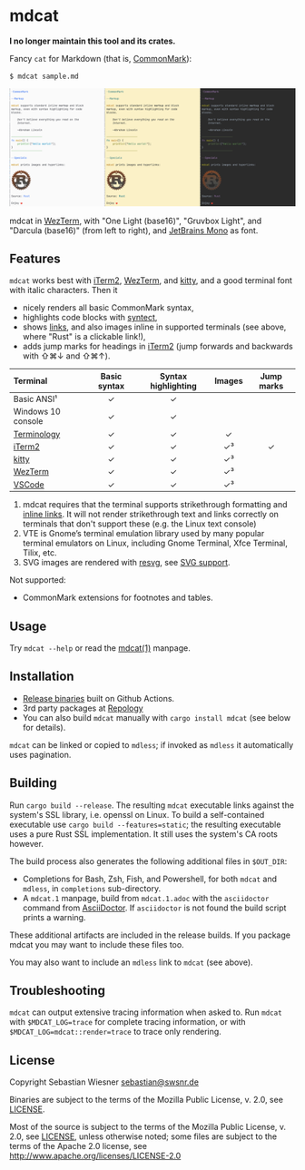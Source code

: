 # mdcat

**I no longer maintain this tool and its crates.**

Fancy `cat` for Markdown (that is, [CommonMark][]):

```
$ mdcat sample.md
```

![mdcat showcase with different colour themes][sxs]

mdcat in [WezTerm], with "One Light (base16)", "Gruvbox Light", and "Darcula
(base16)" (from left to right), and [JetBrains Mono] as font.

[CommonMark]: http://commonmark.org
[Solarized]: http://ethanschoonover.com/solarized
[dracula]: https://draculatheme.com/iterm/
[wezterm]: https://wezfurlong.org/wezterm/
[JetBrains Mono]: https://www.jetbrains.com/lp/mono/
[sxs]: ./screenshots/side-by-side.png

## Features

`mdcat` works best with [iTerm2], [WezTerm], and [kitty], and a good terminal font with italic characters.
Then it

* nicely renders all basic CommonMark syntax,
* highlights code blocks with [syntect],
* shows [links][osc8], and also images inline in supported terminals (see above, where "Rust" is a clickable link!),
* adds jump marks for headings in [iTerm2] (jump forwards and backwards with <key>⇧⌘↓</key> and <key>⇧⌘↑</key>).

| Terminal                   |  Basic syntax | Syntax highlighting | Images | Jump marks |
| :------------------------- | :-----------: | :-----------------: | :----: | :--------: |
| Basic ANSI¹                | ✓             | ✓                   |        |            |
| Windows 10 console         | ✓             | ✓                   |        |            |
| [Terminology]              | ✓             | ✓                   | ✓      |            |
| [iTerm2]                   | ✓             | ✓                   | ✓³     | ✓          |
| [kitty]                    | ✓             | ✓                   | ✓³     |            |
| [WezTerm]                  | ✓             | ✓                   | ✓³     |            |
| [VSCode]                   | ✓             | ✓                   | ✓³     |            |

1) mdcat requires that the terminal supports strikethrough formatting and [inline links][osc8].
    It will not render strikethrough text and links correctly on terminals that don't support these (e.g. the Linux text console)
2) VTE is Gnome’s terminal emulation library used by many popular terminal emulators on Linux, including Gnome Terminal, Xfce Terminal, Tilix, etc.
3) SVG images are rendered with [resvg], see [SVG support].

Not supported:

* CommonMark extensions for footnotes and tables.

[syntect]: https://github.com/trishume/syntect
[osc8]: https://gist.github.com/egmontkob/eb114294efbcd5adb1944c9f3cb5feda
[Terminology]: http://terminolo.gy
[iterm2]: https://www.iterm2.com
[WezTerm]: https://wezfurlong.org/wezterm/
[kitty]: https://sw.kovidgoyal.net/kitty/
[resvg]: https://github.com/RazrFalcon/resvg
[SVG support]: https://github.com/RazrFalcon/resvg#svg-support
[VSCode]: https://code.visualstudio.com/

## Usage

Try `mdcat --help` or read the [mdcat(1)](./mdcat.1.adoc) manpage.

## Installation

* [Release binaries](https://github.com/swsnr/mdcat/releases/) built on Github Actions.
* 3rd party packages at [Repology](https://repology.org/project/mdcat/versions)
* You can also build `mdcat` manually with `cargo install mdcat` (see below for details).

`mdcat` can be linked or copied to `mdless`; if invoked as `mdless` it automatically uses pagination.

## Building

Run `cargo build --release`.
The resulting `mdcat` executable links against the system's SSL library, i.e. openssl on Linux.
To build a self-contained executable use `cargo build --features=static`; the resulting executable uses a pure Rust SSL implementation.
It still uses the system's CA roots however.

The build process also generates the following additional files in `$OUT_DIR`:

* Completions for Bash, Zsh, Fish, and Powershell, for both `mdcat` and `mdless`, in `completions` sub-directory.
* A `mdcat.1` manpage, build from `mdcat.1.adoc` with the `asciidoctor` command from [AsciiDoctor].
  If `asciidoctor` is not found the build script prints a warning.

These additional artifacts are included in the release builds.
If you package mdcat you may want to include these files too.

You may also want to include an `mdless` link to `mdcat` (see above).

[AsciiDoctor]: https://asciidoctor.org/

## Troubleshooting

`mdcat` can output extensive tracing information when asked to.
Run `mdcat` with `$MDCAT_LOG=trace` for complete tracing information, or with `$MDCAT_LOG=mdcat::render=trace` to trace only rendering.

## License

Copyright Sebastian Wiesner <sebastian@swsnr.de>

Binaries are subject to the terms of the Mozilla Public
License, v. 2.0, see [LICENSE](LICENSE).

Most of the source is subject to the terms of the Mozilla Public
License, v. 2.0, see [LICENSE](LICENSE), unless otherwise noted;
some files are subject to the terms of the Apache 2.0 license,
see <http://www.apache.org/licenses/LICENSE-2.0>
